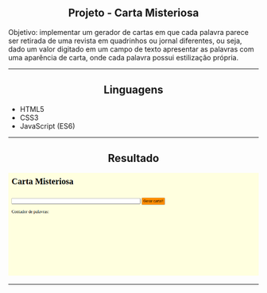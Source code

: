 <h2 align="center">Projeto - Carta Misteriosa</h2>
   
   <p>
       Objetivo: implementar um gerador de cartas em que cada palavra parece ser retirada de uma revista em quadrinhos ou jornal diferentes, ou seja,<br>
       dado um valor digitado em um campo de texto apresentar as palavras com uma aparência de carta, onde cada palavra possui estilização própria.
   </p>

---

<h2 align="center">Linguagens</h2>

 - HTML5
 - CSS3
 - JavaScript (ES6)

---

<h2 align="center">Resultado</h2>

![Carta Misteriosa](./mistery-letter.gif)

---

